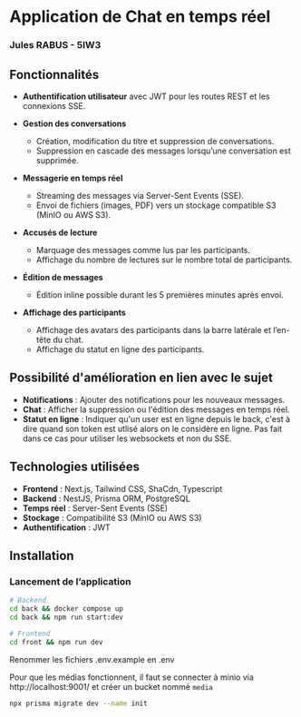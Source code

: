 # Application de Chat en temps réel

### Jules RABUS - 5IW3

## Fonctionnalités

* **Authentification utilisateur** avec JWT pour les routes REST et les connexions SSE.
* **Gestion des conversations**

    * Création, modification du titre et suppression de conversations.
    * Suppression en cascade des messages lorsqu’une conversation est supprimée.
* **Messagerie en temps réel**

    * Streaming des messages via Server-Sent Events (SSE).
    * Envoi de fichiers (images, PDF) vers un stockage compatible S3 (MinIO ou AWS S3).
* **Accusés de lecture**

    * Marquage des messages comme lus par les participants.
    * Affichage du nombre de lectures sur le nombre total de participants.
* **Édition de messages**

    * Édition inline possible durant les 5 premières minutes après envoi.
* **Affichage des participants**

    * Affichage des avatars des participants dans la barre latérale et l’en-tête du chat.
    * Affichage du statut en ligne des participants.

## Possibilité d'amélioration en lien avec le sujet
* **Notifications** : Ajouter des notifications pour les nouveaux messages.
* **Chat** : Afficher la suppression ou l'édition des messages en temps réel.
* **Statut en ligne** : Indiquer qu'un user est en ligne depuis le back, c'est à dire quand son token est utlisé alors on le considère en ligne. Pas fait dans ce cas pour utiliser les websockets et non du SSE.

## Technologies utilisées

* **Frontend** : Next.js, Tailwind CSS, ShaCdn, Typescript
* **Backend** : NestJS, Prisma ORM, PostgreSQL
* **Temps réel** : Server-Sent Events (SSE)
* **Stockage** : Compatibilité S3 (MinIO ou AWS S3)
* **Authentification** : JWT

## Installation

### Lancement de l’application

```bash
# Backend
cd back && docker compose up
cd back && npm run start:dev

# Frontend
cd front && npm run dev
```

Renommer les fichiers .env.example en .env

Pour que les médias fonctionnent, il faut se connecter à minio via http://localhost:9001/ et créer un bucket nommé `media`

```bash
npx prisma migrate dev --name init
```